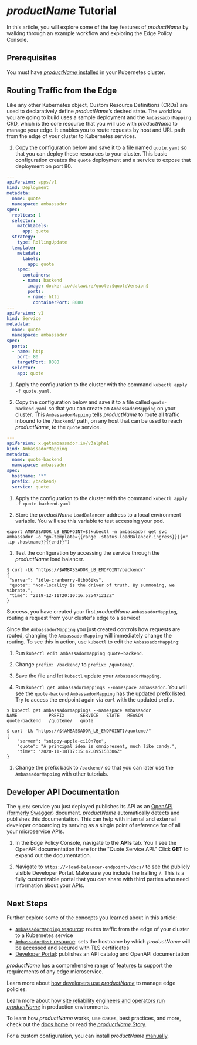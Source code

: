 # $productName$ Tutorial

In this article, you will explore some of the key features of $productName$ by walking through an example workflow and exploring the 
Edge Policy Console.

## Prerequisites

You must have [$productName$ installed](../getting-started/) in your 
Kubernetes cluster.

## Routing Traffic from the Edge

Like any other Kubernetes object, Custom Resource Definitions (CRDs) are used to
declaratively define $productName$’s desired state. The workflow you are going to 
build uses a sample deployment and the `AmbassadorMapping` CRD, which is the core resource
that you will use with $productName$ to manage your edge. It enables you to route 
requests by host and URL path from the edge of your cluster to Kubernetes services.

1. Copy the configuration below and save it to a file named `quote.yaml` so that
you can deploy these resources to your cluster. This basic configuration creates
the `quote` deployment and a service to expose that deployment on port 80.

  ```yaml
  ---
  apiVersion: apps/v1
  kind: Deployment
  metadata:
    name: quote
    namespace: ambassador
  spec:
    replicas: 1
    selector:
      matchLabels:
        app: quote
    strategy:
      type: RollingUpdate
    template:
      metadata:
        labels:
          app: quote
      spec:
        containers:
        - name: backend
          image: docker.io/datawire/quote:$quoteVersion$
          ports:
          - name: http
            containerPort: 8080
  ---
  apiVersion: v1
  kind: Service
  metadata:
    name: quote
    namespace: ambassador
  spec:
    ports:
    - name: http
      port: 80
      targetPort: 8080
    selector:
      app: quote
  ```

1. Apply the configuration to the cluster with the command `kubectl apply -f quote.yaml`.

1. Copy the configuration below and save it to a file called `quote-backend.yaml` 
so that you can create an `AmbassadorMapping` on your cluster. This `AmbassadorMapping` tells $productName$ to route all traffic inbound to the `/backend/` path, on any host that can be used to reach $productName$, to the `quote` service. 

  ```yaml
  ---
  apiVersion: x.getambassador.io/v3alpha1
  kind: AmbassadorMapping
  metadata:
    name: quote-backend
    namespace: ambassador
  spec:
    hostname: "*"
    prefix: /backend/
    service: quote
  ```

1. Apply the configuration to the cluster with the command 
`kubectl apply -f quote-backend.yaml`

1. Store the $productName$ `LoadBalancer` address to a local environment variable.
You will use this variable to test accessing your pod.

  ```
  export AMBASSADOR_LB_ENDPOINT=$(kubectl -n ambassador get svc ambassador -o "go-template={{range .status.loadBalancer.ingress}}{{or .ip .hostname}}{{end}}")
  ```

1. Test the configuration by accessing the service through the $productName$ load 
balancer.

  ```
  $ curl -Lk "https://$AMBASSADOR_LB_ENDPOINT/backend/"
  {
   "server": "idle-cranberry-8tbb6iks",
   "quote": "Non-locality is the driver of truth. By summoning, we vibrate.",
   "time": "2019-12-11T20:10:16.525471212Z"
  }
  ```

Success, you have created your first $productName$ `AmbassadorMapping`, routing a
request from your cluster's edge to a service!

Since the `AmbassadorMapping` you just created controls how requests are routed, 
changing the `AmbassadorMapping` will immediately change the routing.  To see this
in action, use `kubectl` to edit the `AmbassadorMapping`:

1. Run `kubectl edit ambassadormapping quote-backend`.

1. Change `prefix: /backend/` to `prefix: /quoteme/`.

1. Save the file and let `kubectl` update your `AmbassadorMapping`.

1. Run `kubectl get ambassadormappings --namespace ambassador`. You will see the 
`quote-backend` `AmbassadorMapping` has the updated prefix listed. Try to access the 
endpoint again via `curl` with the updated prefix.

  ```
  $ kubectl get ambassadormappings --namespace ambassador
  NAME            PREFIX      SERVICE   STATE   REASON
  quote-backend   /quoteme/   quote
   
  $ curl -Lk "https://${AMBASSADOR_LB_ENDPOINT}/quoteme/"
  {
      "server": "snippy-apple-ci10n7qe",
      "quote": "A principal idea is omnipresent, much like candy.",
      "time": "2020-11-18T17:15:42.095153306Z"
  }
  ```

1. Change the prefix back to `/backend/` so that you can later use the `AmbassadorMapping` 
with other tutorials.

## Developer API Documentation

The `quote` service you just deployed publishes its API as an 
[OpenAPI (formerly Swagger)](https://swagger.io/solutions/getting-started-with-oas/)
document. $productName$ automatically detects and publishes this documentation. 
This can help with internal and external developer onboarding by serving as a 
single point of reference for of all your microservice APIs.

1. In the Edge Policy Console, navigate to the **APIs** tab. You'll see the 
OpenAPI documentation there for the "Quote Service API." Click **GET** to
expand out the documentation.

1. Navigate to `https://<load-balancer-endpoint>/docs/` to see the 
publicly visible Developer Portal. Make sure you include the trailing `/`. 
This is a fully customizable portal that you can share with third parties who 
need information about your APIs.

## Next Steps

Further explore some of the concepts you learned about in this article: 
* [`AmbassadorMapping` resource](../../topics/using/intro-mappings/): routes traffic from 
the edge of your cluster to a Kubernetes service
* [`AmbassadorHost` resource](../../topics/running/host-crd/): sets the hostname by which
$productName$ will be accessed and secured with TLS certificates
* [Developer Portal](../../topics/using/dev-portal/): 
publishes an API catalog and OpenAPI documentation

$productName$ has a comprehensive range of [features](/features/) to
support the requirements of any edge microservice.

Learn more about [how developers use $productName$](../../topics/using/) to manage 
edge policies.

Learn more about [how site reliability engineers and operators run $productName$](../../topics/running/) 
in production environments.

To learn how $productName$ works, use cases, best practices, and more, check out 
the [docs home](../../) or read the [$productName$ Story](../../about/why-ambassador).

For a custom configuration, you can install $productName$ 
[manually](../../topics/install/yaml-install).
